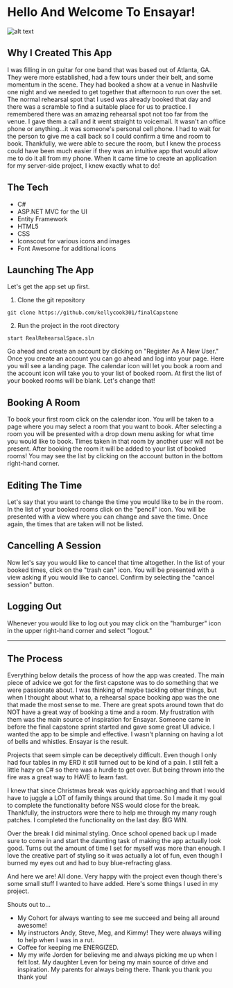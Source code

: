
# Hello And Welcome To Ensayar!
![alt text](https://github.com/kellycook301/finalCapstone/blob/master/App_Screenshots.png)

## Why I Created This App
I was filling in on guitar for one band that was based out of Atlanta, GA. They were more established, had a few tours under their belt, and some momentum in the scene. They had booked a show at a venue in Nashville one night and we needed to get together that afternoon to run over the set. The normal rehearsal spot that I used was already booked that day and there was a scramble to find a suitable place for us to practice. I remembered there was an amazing rehearsal spot not too far from the venue. I gave them a call and it went straight to voicemail. It wasn't an office phone or anything...it was someone's personal cell phone. I had to wait for the person to give me a call back so I could confirm a time and room to book. Thankfully, we were able to secure the room, but I knew the process could have been much easier if they was an intuitive app that would allow me to do it all from my phone. When it came time to create an application for my server-side project, I knew exactly what to do! 

## The Tech
* C#
* ASP.NET MVC for the UI
* Entity Framework
* HTML5
* CSS
* Iconscout for various icons and images
* Font Awesome for additional icons

## Launching The App

Let's get the app set up first.

1. Clone the git repository
```
git clone https://github.com/kellycook301/finalCapstone
```

2. Run the project in the root directory
```
start RealRehearsalSpace.sln
```

Go ahead and create an account by clicking on "Register As A New User." Once you create an account you can go ahead and log into your page.
Here you will see a landing page. The calendar icon will let you book a room and the account icon will take you to your list of booked room. At first the list of your booked rooms will be blank. Let's change that!

## Booking A Room
To book your first room click on the calendar icon. You will be taken to a page where you may select a room that you want to book. After selecting a room you will be presented with a drop down menu asking for what time you would like to book. Times taken in that room by another user will not be present. After booking the room it will be added to your list of booked rooms! You may see the list by clicking on the account button in the bottom right-hand corner.

## Editing The Time
Let's say that you want to change the time you would like to be in the room. In the list of your booked rooms click on the "pencil" icon. You will be presented with a view where you can change and save the time. Once again, the times that are taken will not be listed.

## Cancelling A Session
Now let's say you would like to cancel that time altogether. In the list of your booked times, click on the "trash can" icon. You will be presented with a view asking if you would like to cancel. Confirm by selecting the "cancel session" button.

## Logging Out
Whenever you would like to log out you may click on the "hamburger" icon in the upper right-hand corner and select "logout."

------

## The Process
Everything below details the process of how the app was created. The main piece of advice we got for the first capstone was to 
do something that we were passionate about. I was thinking of maybe tackling other things, but when I thought about what to,
a rehearsal space booking app was the one that made the most sense to me. There are great spots around town that do NOT have
a great way of booking a time and a room. My frustration with them was the main source of inspiration for Ensayar. Someone
came in before the final capstone sprint started and gave some great UI advice. I wanted the app to be simple and effective.
I wasn't planning on having a lot of bells and whistles. Ensayar is the result.

Projects that seem simple can be deceptively difficult. Even though I only had four tables in my ERD it still turned out to be
kind of a pain. I still felt a little hazy on C# so there was a hurdle to get over. But being thrown into the fire was a great way to HAVE to learn fast.

I knew that since Christmas break was quickly approaching and that I would have to juggle a LOT of family things around that time. So I made it my goal to complete the functionality before NSS would close for the break. Thankfully, the instructors were there to help me through my many rough patches. I completed the functionality on the last day. BIG WIN.

Over the break I did minimal styling. Once school opened back up I made sure to come in and start the daunting task of making the app actually look good. Turns out the amount of time I set for myself was more than enough. I love the creative part of styling so it was actually a lot of fun, even though I burned my eyes out and had to buy blue-refracting glass.

And here we are! All done. Very happy with the project even though there's some small stuff I wanted to have added. Here's some things I used in my project.


Shouts out to...
* My Cohort for always wanting to see me succeed and being all around awesome!
* My instructors Andy, Steve, Meg, and Kimmy! They were always willing to help when I was in a rut.
* Coffee for keeping me ENERGIZED.
* My my wife Jorden for believing me and always picking me up when I felt lost. My daughter Leven for being my main source of  drive and inspiration. My parents for always being there. Thank you thank you thank you!


